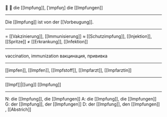 💉 🔴 die [[Impfung]], [ˈɪmpfʊŋ]
die [[Impfungen]]

---
Die [[Impfung]] ist von der [[Vorbeugung]].

---
= [[Vakzinierung]], [[Immunisierung]]
≈ [[Schutzimpfung]], [[Injektion]], [[Spritze]]
≠ [[Erkrankung]], [[Infektion]]

---
vaccination, immunization
вакцинация, прививка

---
[[impfen]], [[Impfen]], [[Impfstoff]], [[Impfarzt]], [[Impfarztin]]

---
[[Impf]]|[[ung]]
[[Impfung]]

---
N: die [[Impfung]], die [[Impfungen]]
A: die [[Impfung]], die [[Impfungen]]
G: der [[Impfung]], der [[Impfungen]]
D: der [[Impfung]], den [[Impfungen]]
, [[Abstrich]]